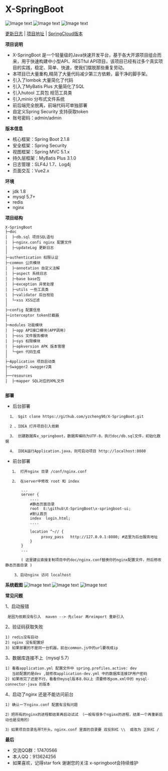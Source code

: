 <h1> X-SpringBoot </h1>

![Image text](https://img.shields.io/badge/x--springboot-v3.0-green.svg)
![Image text](https://img.shields.io/badge/springboot-2.1.8-green.svg)
![Image text](https://img.shields.io/badge/MyBatis%20Plus-3.1.0-green.svg)

[更新日志](https://github.com/yzcheng90/X-SpringBoot/tree/master/doc/updateLog.md) | [项目地址](https://github.com/yzcheng90)  | [SpringCloud版本](https://github.com/yzcheng90/ms)

**项目说明** 
- X-SpringBoot 是一个轻量级的Java快速开发平台，基于各大开源项目组合而来，用于快速构建中小型API、RESTful API项目，该项目已经有过多个真实项目的实践，稳定、简单、快速，使我们摆脱那些重复劳动。
- 本项目已大量重构,精简了大量代码减少第三方依赖，最干净的脚手架。
- 引入了lombok 大量简化了代码
- 引入了MyBatis Plus 大量简化了SQL
- 引入hutool 工具包 规范工具类
- 引入minio 分布式文件系统
- 前后端完全脱离，前端代码可单独部署
- 自定义Spring Security 支持获取token
- 账号密码：admin/admin

 
**版本信息** 
- 核心框架：Spring Boot 2.1.8
- 安全框架：Spring Security 
- 视图框架：Spring MVC 5.1.x
- 持久层框架：MyBatis Plus 3.1.0
- 日志管理：SLF4J 1.7、Log4j
- 页面交互：Vue2.x 


**环境** 
- jdk 1.8
- mysql 5.7+
- redis
- nginx


**项目结构** 
```
X-SpringBoot
├─doc  
│  ├─db.sql 项目SQL语句
│  ├─nginx.confi nginx 配置文件
│  ├─updateLog 更新日志
│
├─authentication 权限认证
├─common 公共模块
│  ├─annotation 自定义注解
│  ├─aspect 系统日志
│  ├─base base包
│  ├─exception 异常处理
│  ├─utils 一些工具类
│  ├─validator 后台校验
│  └─xss XSS过滤
│ 
├─config 配置信息
├─interceptor token拦截器
│ 
├─modules 功能模块
│  ├─app API接口模块(APP调用)
│  ├─oss 文件服务模块
│  ├─sys 权限模块
│  ├─apkversion APK 版本管理
│  └─gen 代码生成
│ 
├─Application 项目启动类
├─Swagger2 swagger2类
│  
├──resources 
│  ├─mapper SQL对应的XML文件


```
**部署** 
- 后台部署
 ```
   1、 $git clone https://github.com/yzcheng90/X-SpringBoot.git
   
   2 、IDEA 打开项目引入依赖
   
   3、 创建数据库x_springboot，数据库编码为UTF-8，执行doc/db.sql文件，初始化数据
   
   4、 IDEA运行Application.java，则可启动项目 http://localhost:8080
 ```
- 前台部署
 ```
    1、 打开nginx 目录 /conf/nginx.conf 
    
    2、 在server中修改 root 和 index  
        
        ...
        server {
            ....
            #静态页面目录
            root  E:\github\X-SpringBoot\x-springboot-ui;
            #默认首页
            index  login.html;
            ....
            
            location ^~// {
                 proxy_pass   http://127.0.0.1:8080; #这里为后台服务地址
            }
        }
        ...
        
        ( 这里建议直接复制项目中的doc/nginx.conf替换你的nginx配置文件，然后修改静态页面目录 )
        
     3、启动nginx 访问 localhost
 ```

**系统截图**
![Image text](https://github.com/yzcheng90/X-SpringBoot/blob/master/pic/20190419153826.jpg)
![Image text](https://github.com/yzcheng90/X-SpringBoot/blob/master/pic/20190422163826.jpg)
![Image text](https://github.com/yzcheng90/X-SpringBoot/blob/master/pic/20190422163331.jpg)

**常见问题**

1、启动报错
```
 是因为依赖没有引入  maven --> 先clear 再reimport 重新引入
```
2、验证码获取失败
```
1) redis没有启动
2) nginx 没有配置好
3) 如果部署的不是同一台机器，前台common.js中的url要改成ip

```
3、数据库连接不上（mysql 5.7）

```
1) 看看application.yml 配置文件中 spring.profiles.active: dev  
   当前配置的是dev ,就修改application-dev.yml 中的数据库连接IP用户密码
2) 如果改完了还是不行，看看你mysql版本8.0以上 须要修改pom.xml中的 mysql-connector-java 的版本

```
4、启动了nginx 还是不能访问前台
```
1) 确认一下nginx.conf 配置有没有问题

2）把所有的nginx的进程都结束再启动试试 （一般有很多个nginx的进程，结束一个再重新启动也是没用的）

3）如果项目目录名带T开头，nginx.conf 里面的目录要 双反斜杠 \\  或改为 正斜杠 / 

```


 **最后**

- 交流QQ群：17470566
- 本人QQ：913624256
- 如果喜欢，记得star fork 谢谢您的关注 x-springboot会持续维护


